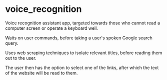 # voice_recognition

Voice recognition assistant app, targeted towards those who cannot read a computer screen or operate a keyboard well.

Waits on user commands, before taking a user's spoken Google search query.

Uses web scraping techniques to isolate relevant titles, before reading them out to the user.

The user then has the option to select one of the links, after which the text of the website will be read to them.
